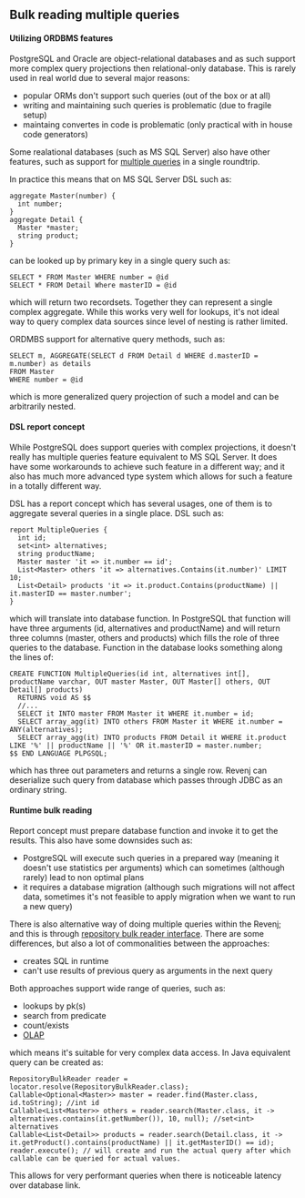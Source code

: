 ## Bulk reading multiple queries

#### Utilizing ORDBMS features

PostgreSQL and Oracle are object-relational databases and as such support more complex query projections then relational-only database.
This is rarely used in real world due to several major reasons:

 * popular ORMs don't support such queries (out of the box or at all)
 * writing and maintaining such queries is problematic (due to fragile setup)
 * maintaing convertes in code is problematic (only practical with in house code generators)

Some realational databases (such as MS SQL Server) also have other features, such as support for [multiple queries](https://msdn.microsoft.com/en-us/library/ms378758(v=sql.110).aspx) in a single roundtrip.

In practice this means that on MS SQL Server DSL such as:

    aggregate Master(number) {
      int number;
    }
    aggregate Detail {
      Master *master;
      string product; 
    }

can be looked up by primary key in a single query such as:

    SELECT * FROM Master WHERE number = @id
    SELECT * FROM Detail Where masterID = @id

which will return two recordsets. Together they can represent a single complex aggregate.
While this works very well for lookups, it's not ideal way to query complex data sources since level of nesting is rather limited.

ORDMBS support for alternative query methods, such as:

    SELECT m, AGGREGATE(SELECT d FROM Detail d WHERE d.masterID = m.number) as details
    FROM Master
    WHERE number = @id

which is more generalized query projection of such a model and can be arbitrarily nested.

#### DSL report concept

While PostgreSQL does support queries with complex projections, it doesn't really has multiple queries feature equivalent to MS SQL Server.
It does have some workarounds to achieve such feature in a different way; and it also has much more advanced type system which allows for such a feature in a totally different way.

DSL has a report concept which has several usages, one of them is to aggregate several queries in a single place. DSL such as:

    report MultipleQueries {
      int id;
      set<int> alternatives;
      string productName;
      Master master 'it => it.number == id';
	  List<Master> others 'it => alternatives.Contains(it.number)' LIMIT 10;
	  List<Detail> products 'it => it.product.Contains(productName) || it.masterID == master.number';
    }

which will translate into database function. 
In PostgreSQL that function will have three arguments (id, alternatives and productName) and will return three columns (master, others and products) which fills the role of three queries to the database.
Function in the database looks something along the lines of:

    CREATE FUNCTION MultipleQueries(id int, alternatives int[], productName varchar, OUT master Master, OUT Master[] others, OUT Detail[] products)
      RETURNS void AS $$
      //...
      SELECT it INTO master FROM Master it WHERE it.number = id;
      SELECT array_agg(it) INTO others FROM Master it WHERE it.number = ANY(alternatives);
      SELECT array_agg(it) INTO products FROM Detail it WHERE it.product LIKE '%' || productName || '%' OR it.masterID = master.number;
    $$ END LANGUAGE PLPGSQL;

which has three out parameters and returns a single row. 
Revenj can deserialize such query from database which passes through JDBC as an ordinary string.

#### Runtime bulk reading

Report concept must prepare database function and invoke it to get the results. 
This also have some downsides such as:

 * PostgreSQL will execute such queries in a prepared way (meaning it doesn't use statistics per arguments) which can sometimes (although rarely) lead to non optimal plans
 * it requires a database migration (although such migrations will not affect data, sometimes it's not feasible to apply migration when we want to run a new query)

There is also alternative way of doing multiple queries within the Revenj; and this is through [repository bulk reader interface](https://github.com/ngs-doo/revenj/blob/master/java/revenj-core/src/main/java/org/revenj/patterns/RepositoryBulkReader.java).
There are some differences, but also a lot of commonalities between the approaches:

 * creates SQL in runtime
 * can't use results of previous query as arguments in the next query

Both approaches support wide range of queries, such as:

 * lookups by pk(s)
 * search from predicate
 * count/exists
 * [OLAP](revenj-tutorial-olap-basics.md)

which means it's suitable for very complex data access.
In Java equivalent query can be created as:

    RepositoryBulkReader reader = locator.resolve(RepositoryBulkReader.class);
    Callable<Optional<Master>> master = reader.find(Master.class, id.toString); //int id
	Callable<List<Master>> others = reader.search(Master.class, it -> alternatives.contains(it.getNumber()), 10, null); //set<int> alternatives
	Callable<List<Detail>> products = reader.search(Detail.class, it -> it.getProduct().contains(productName) || it.getMasterID() == id);
	reader.execute(); // will create and run the actual query after which callable can be queried for actual values.

This allows for very performant queries when there is noticeable latency over database link.
